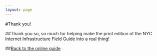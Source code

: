 ```yaml
---
layout: page
---
```


#Thank you!

##Thank you so, so much for helping make the print edition of the NYC Internet Infrastructure Field Guide into a real thing! 

##[Back to the online guide](http://seeingnetworks.in/nyc)